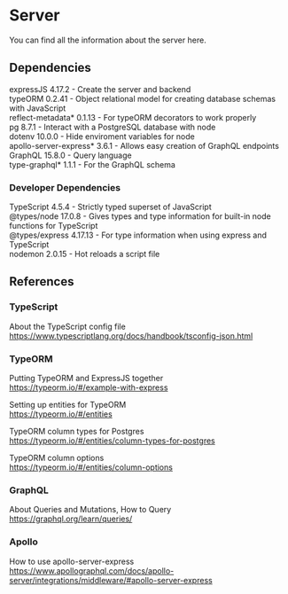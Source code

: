 # Server
You can find all the information about the server here.

## Dependencies
expressJS 4.17.2 - Create the server and backend  
typeORM 0.2.41 - Object relational model for creating database schemas with JavaScript  
reflect-metadata* 0.1.13 - For typeORM decorators to work properly  
pg 8.7.1 - Interact with a PostgreSQL database with node  
dotenv 10.0.0 - Hide enviroment variables for node  
apollo-server-express* 3.6.1 - Allows easy creation of GraphQL endpoints  
GraphQL 15.8.0 - Query language  
type-graphql* 1.1.1 - For the GraphQL schema  


### Developer Dependencies
TypeScript 4.5.4 - Strictly typed superset of JavaScript  
@types/node 17.0.8 - Gives types and type information for built-in node functions for TypeScript  
@types/express 4.17.13 - For type information when using express and TypeScript  
nodemon 2.0.15 - Hot reloads a script file



## References

### TypeScript

About the TypeScript config file  
https://www.typescriptlang.org/docs/handbook/tsconfig-json.html

### TypeORM

Putting TypeORM and ExpressJS together  
https://typeorm.io/#/example-with-express

Setting up entities for TypeORM  
https://typeorm.io/#/entities

TypeORM column types for Postgres  
https://typeorm.io/#/entities/column-types-for-postgres

TypeORM column options  
https://typeorm.io/#/entities/column-options

### GraphQL

About Queries and Mutations, How to Query  
https://graphql.org/learn/queries/

### Apollo

How to use apollo-server-express  
https://www.apollographql.com/docs/apollo-server/integrations/middleware/#apollo-server-express